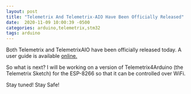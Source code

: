 ```yaml
---
layout: post
title: "Telemetrix And Telemetrix-AIO Have Been Officially Released"
date:  2020-11-09 10:00:39 -0500
categories: arduino,telemetrix,stm32
tags: arduino
---
```


Both Telemetrix and TelemetrixAIO have been officially released today. A user
guide is available [online.](https://mryslab.github.io/telemetrix/) 

So what is next? I will be working on a version of Telemetrix4Arduino (the Telemetrix Sketch) for the ESP-8266 so that
it can be controlled over WiFi.

Stay tuned! Stay Safe!